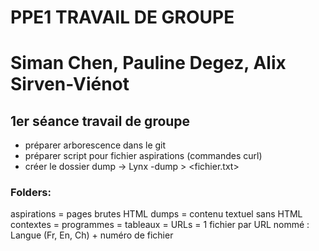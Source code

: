 # PPE1 TRAVAIL DE GROUPE
# Siman Chen, Pauline Degez, Alix Sirven-Viénot


## 1er séance travail de groupe

- préparer arborescence dans le git
- préparer script pour fichier aspirations (commandes curl)
- créer le dossier dump -> Lynx -dump <URL>  >  <fichier.txt>


### Folders:
aspirations = pages brutes HTML
dumps = contenu textuel sans HTML
contextes =
programmes =
tableaux =
URLs = 1 fichier par URL nommé : Langue (Fr, En, Ch) + numéro de fichier


 
